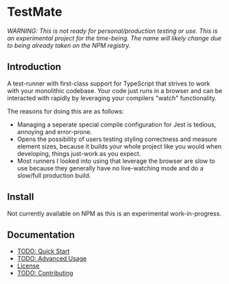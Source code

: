 # TestMate

*WARNING: This is not ready for personal/production testing or use. This is an experimental project for the time-being. The name will likely change due to being already taken on the NPM registry.*

## Introduction

A test-runner with first-class support for TypeScript that strives to work with your monolithic codebase. Your code just runs in a browser and can be interacted with rapidly by leveraging your compilers "watch" functionality.

The reasons for doing this are as follows:

- Managing a seperate special compile configuration for Jest is tedious, annoying and error-prone.
- Opens the possibility of users testing styling correctness and measure element sizes, because it builds your whole project like you would when developing, things just-work as you expect.
- Most runners I looked into using that leverage the browser are slow to use because they generally have no live-watching mode and do a slow/full production build.

## Install

Not currently available on NPM as this is an experimental work-in-progress.

## Documentation

* [TODO: Quick Start](docs/en/quick-start.md)
* [TODO: Advanced Usage](docs/en/advanced-usage.md)
* [License](LICENSE.md)
* [TODO: Contributing](CONTRIBUTING.md)

